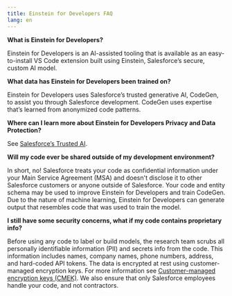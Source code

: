 ```yaml
---
title: Einstein for Developers FAQ
lang: en
---
```


**What is Einstein for Developers?**

Einstein for Developers is an AI-assisted tooling that is available as an easy-to-install VS Code extension built using Einstein, Salesforce’s secure, custom AI model.

**What data has Einstein for Developers been trained on?**

Einstein for Developers uses Salesforce’s trusted generative AI, CodeGen, to assist you through Salesforce development. CodeGen uses expertise that’s learned from anonymized code patterns.

**Where can I learn more about Einstein for Developers Privacy and Data Protection?**

See [Salesforce’s Trusted AI](https://www.salesforceairesearch.com/trusted-ai).

**Will my code ever be shared outside of my development environment?**

In short, no! Salesforce treats your code as confidential information under your Main Service Agreement (MSA) and doesn't disclose it to other Salesforce customers or anyone outside of Salesforce. Your code and entity schema may be used to improve Einstein for Developers and train CodeGen. Due to the nature of machine learning, Einstein for Developers can generate output that resembles code that was used to train the model.

**I still have some security concerns, what if my code contains proprietary info?**

Before using any code to label or build models, the research team scrubs all personally identifiable information (PII) and secrets info from the code. This information includes names, company names, phone numbers, address, and hard-coded API tokens. The data is encrypted at rest using customer-managed encryption keys. For more information see [Customer-managed encryption keys (CMEK)](https://cloud.google.com/kms/docs/cmek). We also ensure that only Salesforce employees handle your code, and not contractors.
